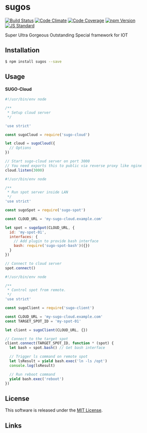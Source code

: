 sugos
==========

<!---
This file is generated by ape-tmpl. Do not update manually.
--->

<!-- Badge Start -->
<a name="badges"></a>

[![Build Status][bd_travis_shield_url]][bd_travis_url]
[![Code Climate][bd_codeclimate_shield_url]][bd_codeclimate_url]
[![Code Coverage][bd_codeclimate_coverage_shield_url]][bd_codeclimate_url]
[![npm Version][bd_npm_shield_url]][bd_npm_url]
[![JS Standard][bd_standard_shield_url]][bd_standard_url]

[bd_repo_url]: https://github.com/realglobe-Inc/sugos
[bd_travis_url]: http://travis-ci.org/realglobe-Inc/sugos
[bd_travis_shield_url]: http://img.shields.io/travis/realglobe-Inc/sugos.svg?style=flat
[bd_license_url]: https://github.com/realglobe-Inc/sugos/blob/master/LICENSE
[bd_codeclimate_url]: http://codeclimate.com/github/realglobe-Inc/sugos
[bd_codeclimate_shield_url]: http://img.shields.io/codeclimate/github/realglobe-Inc/sugos.svg?style=flat
[bd_codeclimate_coverage_shield_url]: http://img.shields.io/codeclimate/coverage/github/realglobe-Inc/sugos.svg?style=flat
[bd_gemnasium_url]: https://gemnasium.com/realglobe-Inc/sugos
[bd_gemnasium_shield_url]: https://gemnasium.com/realglobe-Inc/sugos.svg
[bd_npm_url]: http://www.npmjs.org/package/sugos
[bd_npm_shield_url]: http://img.shields.io/npm/v/sugos.svg?style=flat
[bd_standard_url]: http://standardjs.com/
[bd_standard_shield_url]: https://img.shields.io/badge/code%20style-standard-brightgreen.svg

<!-- Badge End -->


<!-- Description Start -->
<a name="description"></a>

Super Ultra Gorgeous Outstanding Special framework for IOT

<!-- Description End -->


<!-- Overview Start -->
<a name="overview"></a>



<!-- Overview End -->


<!-- Sections Start -->
<a name="sections"></a>

<!-- Section from "doc/guides/01.Installation.md.hbs" Start -->

<a name="section-doc-guides-01-installation-md"></a>
Installation
-----

```bash
$ npm install sugos --save
```


<!-- Section from "doc/guides/01.Installation.md.hbs" End -->

<!-- Section from "doc/guides/02.Usage.md.hbs" Start -->

<a name="section-doc-guides-02-usage-md"></a>
Usage
---------


#### SUGO-Cloud


```javascript
#!/usr/bin/env node

/**
 * Setup cloud server
 */

'use strict'

const sugoCloud = require('sugo-cloud')

let cloud = sugoCloud({
  // Options
})

// Start sugo-cloud server on port 3000
// You need exports this to public via reverse proxy like nginx
cloud.listen(3000)

```

```javascript
#!/usr/bin/env node

/**
 * Run spot server inside LAN
 */
'use strict'

const sugoSpot = require('sugo-spot')

const CLOUD_URL = 'my-sugo-cloud.example.com'

let spot = sugoSpot(CLOUD_URL, {
  id: 'my-spot-01',
  interfaces: {
    // Add plugin to provide bash interface
    bash: require('sugo-spot-bash')({})
  }
})

// Connect to cloud server
spot.connect()

```

```javascript
#!/usr/bin/env node

/**
 * Control spot from remote.
 */
'use strict'

const sugoClient = require('sugo-client')

const CLOUD_URL = 'my-sugo-cloud.example.com'
const TARGET_SPOT_ID = 'my-spot-01'

let client = sugoClient(CLOUD_URL, {})

// Connect to the target spot
client.connect(TARGET_SPOT_ID, function * (spot) {
  let bash = spot.bash() // Get bash interface

  // Trigger ls command on remote spot
  let lsResult = yield bash.exec('ln -ls /opt')
  console.log(lsResult)

  // Run reboot command
  yield bash.exec('reboot')
})

```


<!-- Section from "doc/guides/02.Usage.md.hbs" End -->


<!-- Sections Start -->


<!-- LICENSE Start -->
<a name="license"></a>

License
-------
This software is released under the [MIT License](https://github.com/realglobe-Inc/sugos/blob/master/LICENSE).

<!-- LICENSE End -->


<!-- Links Start -->
<a name="links"></a>

Links
------


<!-- Links End -->
